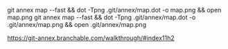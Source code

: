 
git annex map --fast && dot -Tpng .git/annex/map.dot -o map.png && open map.png
git annex map --fast && dot -Tpng .git/annex/map.dot -o .git/annex/map.png && open .git/annex/map.png


https://git-annex.branchable.com/walkthrough/#index11h2

